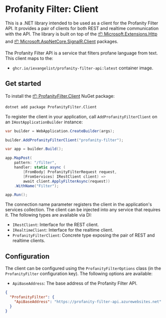 # Profanity Filter: Client

This is a .NET library intended to be used as a client for the Profanity Filter API. It provides a pair of clients for both REST and realtime communication with the API. The library is built on top of the [📦 Microsoft.Extensions.Http](https://www.nuget.org/packages/Microsoft.Extensions.Http) and [📦 Microsoft.AspNetCore.SignalR.Client](https://www.nuget.org/packages/Microsoft.AspNetCore.SignalR.Client) packages.

The Profanity Filter API is a service that filters profane language from text. This client maps to the:

- `ghcr.io/ievangelist/profanity-filter-api:latest` container image.

## Get started

To install the [📦 ProfanityFilter.Client](https://www.nuget.org/packages/ProfanityFilter.Client) NuGet package:

```bash
dotnet add package ProfanityFilter.Client
```

To register the client in your application, call `AddProfanityFilterClient` on an `IHostApplicationBuilder` instance:

```csharp
var builder = WebApplication.CreateBuilder(args);

builder.AddProfanityFilterClient("profanity-filter");

var app = builder.Build();

app.MapPost(
    pattern: "/filter",
    handler: static async (
        [FromBody] ProfanityFilterRequest request,
        [FromServices] IRestClient client) =>
        await client.ApplyFilterAsync(request))
    .WithName("Filter");

app.Run();
```

The connection name parameter registers the client in the application's services collection. The client can be injected into any service that requires it. The following types are available via DI:

- `IRestClient`: Interface for the REST client.
- `IRealtimeClient`: Interface for the realtime client.
- `ProfanityFilterClient`: Concrete type exposing the pair of REST and realtime clients.

## Configuration

The client can be configured using the `ProfanityFilterOptions` class (in the `ProfanityFilter` configuration key). The following options are available:

- `ApiBaseAddress`: The base address of the Profanity Filter API.

```json
{
  "ProfanityFilter": {
    "ApiBaseAddress": "https://profanity-filter-api.azurewebsites.net"
  }
}
```
